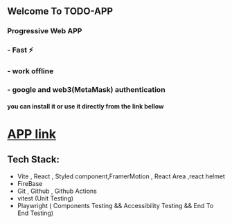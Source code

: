 ## Welcome To  TODO-APP
### Progressive Web  APP
### - Fast ⚡️ 
### - work offline
### - google and web3(MetaMask) authentication


#### you can install it or use it directly from the link bellow


# [APP link](https://todo-app-97ae2.firebaseapp.com/)

## Tech Stack:
- Vite , React , Styled component,FramerMotion , React Area ,react helmet
- FireBase 
- Git , Github , Github Actions
- vitest (Unit Testing)
- Playwright ( Components Testing  && Accessibility Testing && End To End Testing)
